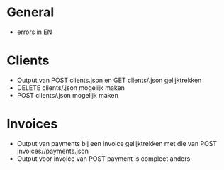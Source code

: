 # General

* errors in EN

# Clients

* Output van POST clients.json en GET clients/<id>.json gelijktrekken
* DELETE clients/<id>.json mogelijk maken
* POST clients/<id>.json mogelijk maken

# Invoices

* Output van payments bij een invoice gelijktrekken met die van POST invoices/<id>/payments.json
* Output voor invoice van POST payment is compleet anders